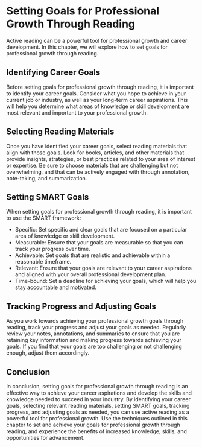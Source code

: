 Setting Goals for Professional Growth Through Reading
================================================================================================================

Active reading can be a powerful tool for professional growth and career development. In this chapter, we will explore how to set goals for professional growth through reading.

Identifying Career Goals
------------------------

Before setting goals for professional growth through reading, it is important to identify your career goals. Consider what you hope to achieve in your current job or industry, as well as your long-term career aspirations. This will help you determine what areas of knowledge or skill development are most relevant and important to your professional growth.

Selecting Reading Materials
---------------------------

Once you have identified your career goals, select reading materials that align with those goals. Look for books, articles, and other materials that provide insights, strategies, or best practices related to your area of interest or expertise. Be sure to choose materials that are challenging but not overwhelming, and that can be actively engaged with through annotation, note-taking, and summarization.

Setting SMART Goals
-------------------

When setting goals for professional growth through reading, it is important to use the SMART framework:

* Specific: Set specific and clear goals that are focused on a particular area of knowledge or skill development.
* Measurable: Ensure that your goals are measurable so that you can track your progress over time.
* Achievable: Set goals that are realistic and achievable within a reasonable timeframe.
* Relevant: Ensure that your goals are relevant to your career aspirations and aligned with your overall professional development plan.
* Time-bound: Set a deadline for achieving your goals, which will help you stay accountable and motivated.

Tracking Progress and Adjusting Goals
-------------------------------------

As you work towards achieving your professional growth goals through reading, track your progress and adjust your goals as needed. Regularly review your notes, annotations, and summaries to ensure that you are retaining key information and making progress towards achieving your goals. If you find that your goals are too challenging or not challenging enough, adjust them accordingly.

Conclusion
----------

In conclusion, setting goals for professional growth through reading is an effective way to achieve your career aspirations and develop the skills and knowledge needed to succeed in your industry. By identifying your career goals, selecting relevant reading materials, setting SMART goals, tracking progress, and adjusting goals as needed, you can use active reading as a powerful tool for professional growth. Use the techniques outlined in this chapter to set and achieve your goals for professional growth through reading, and experience the benefits of increased knowledge, skills, and opportunities for advancement.


